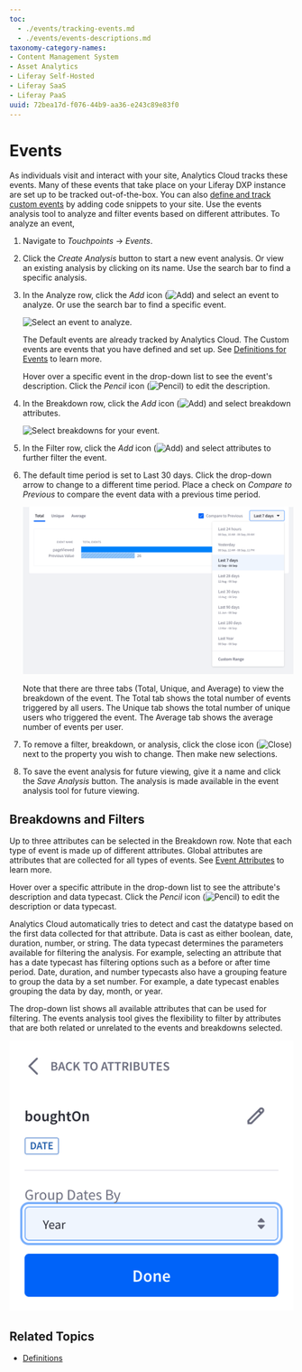 ```yaml
---
toc:
  - ./events/tracking-events.md
  - ./events/events-descriptions.md
taxonomy-category-names:
- Content Management System
- Asset Analytics
- Liferay Self-Hosted
- Liferay SaaS
- Liferay PaaS
uuid: 72bea17d-f076-44b9-aa36-e243c89e83f0
---
```


# Events

As individuals visit and interact with your site, Analytics Cloud tracks these events. Many of these events that take place on your Liferay DXP instance are set up to be tracked out-of-the-box. You can also [define and track custom events](./events/tracking-events.md) by adding code snippets to your site. Use the events analysis tool to analyze and filter events based on different attributes. To analyze an event,

1. Navigate to *Touchpoints* &rarr; *Events*.

1. Click the *Create Analysis* button to start a new event analysis. Or view an existing analysis by clicking on its name. Use the search bar to find a specific analysis.

1. In the Analyze row, click the *Add* icon (![Add](../images/icon-add.png)) and select an event to analyze. Or use the search bar to find a specific event.

   ![Select an event to analyze.](./events/images/01.png)

   The Default events are already tracked by Analytics Cloud. The Custom events are events that you have defined and set up. See [Definitions for Events](../workspace-data/definitions.md) to learn more.

   Hover over a specific event in the drop-down list to see the event's description. Click the *Pencil* icon (![Pencil](../images/icon-edit.png)) to edit the description.

1. In the Breakdown row, click the *Add* icon (![Add](../images/icon-plus.png)) and select breakdown attributes.

   ![Select breakdowns for your event.](./events/images/02.png)

1. In the Filter row, click the *Add* icon (![Add](../images/icon-plus.png)) and select attributes to further filter the event.

1. The default time period is set to Last 30 days. Click the drop-down arrow to change to a different time period. Place a check on *Compare to Previous* to compare the event data with a previous time period.

   ![Select a different time period or compare to previous data.](./events/images/03.png)

   Note that there are three tabs (Total, Unique, and Average) to view the breakdown of the event. The Total tab shows the total number of events triggered by all users. The Unique tab shows the total number of unique users who triggered the event. The Average tab shows the average number of events per user.

1. To remove a filter, breakdown, or analysis, click the close icon (![Close](../images/icon-close.png)) next to the property you wish to change. Then make new selections.

1. To save the event analysis for future viewing, give it a name and click the *Save Analysis* button. The analysis is made available in the event analysis tool for future viewing.

## Breakdowns and Filters

Up to three attributes can be selected in the Breakdown row. Note that each type of event is made up of different attributes. Global attributes are attributes that are collected for all types of events. See [Event Attributes](../workspace-data/definitions.md) to learn more.

Hover over a specific attribute in the drop-down list to see the attribute's description and data typecast. Click the *Pencil* icon (![Pencil](../images/icon-edit.png)) to edit the description or data typecast.

Analytics Cloud automatically tries to detect and cast the datatype based on the first data collected for that attribute. Data is cast as either boolean, date, duration, number, or string. The data typecast determines the parameters available for filtering the analysis. For example, selecting an attribute that has a date typecast has filtering options such as a before or after time period. Date, duration, and number typecasts also have a grouping feature to group the data by a set number. For example, a date typecast enables grouping the data by day, month, or year.

The drop-down list shows all available attributes that can be used for filtering. The events analysis tool gives the flexibility to filter by attributes that are both related or unrelated to the events and breakdowns selected.

![For date, duration, and number, select how to group the data.](./events/images/04.png)

## Related Topics

- [Definitions](../workspace-data/definitions.md)
